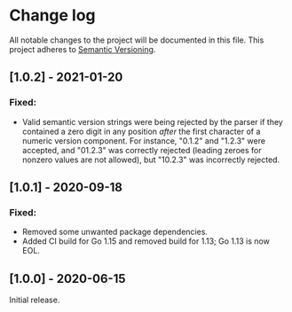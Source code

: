 # Change log

All notable changes to the project will be documented in this file. This project adheres to [Semantic Versioning](http://semver.org).

## [1.0.2] - 2021-01-20
### Fixed:
- Valid semantic version strings were being rejected by the parser if they contained a zero digit in any position _after_ the first character of a numeric version component. For instance, &#34;0.1.2&#34; and &#34;1.2.3&#34; were accepted, and &#34;01.2.3&#34; was correctly rejected (leading zeroes for nonzero values are not allowed), but &#34;10.2.3&#34; was incorrectly rejected.

## [1.0.1] - 2020-09-18
### Fixed:
- Removed some unwanted package dependencies.
- Added CI build for Go 1.15 and removed build for 1.13; Go 1.13 is now EOL.

## [1.0.0] - 2020-06-15
Initial release.
